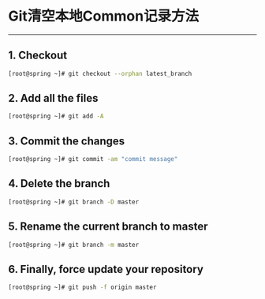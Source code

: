 # Git清空本地Common记录方法

---

## 1. Checkout

```bash
[root@spring ~]# git checkout --orphan latest_branch
```

## 2. Add all the files

```bash
[root@spring ~]# git add -A
```

## 3. Commit the changes

```bash
[root@spring ~]# git commit -am "commit message"
```

## 4. Delete the branch

```bash
[root@spring ~]# git branch -D master
```

## 5. Rename the current branch to master

```bash
[root@spring ~]# git branch -m master
```

## 6. Finally, force update your repository

```bash
[root@spring ~]# git push -f origin master
```

